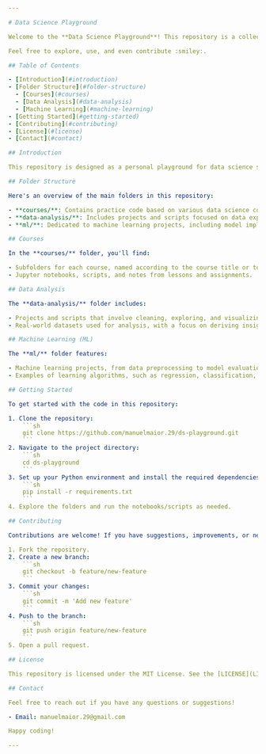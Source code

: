```yaml
---

# Data Science Playground

Welcome to the **Data Science Playground**! This repository is a collection of my practice code and projects related to data science, covering machine learning, and data analysis. It's an evolving space where I experiment with various algorithms, explore new techniques, and sharpen my skills. 

Feel free to explore, use, and even contribute :smiley:.

## Table of Contents

- [Introduction](#introduction)
- [Folder Structure](#folder-structure)
  - [Courses](#courses)
  - [Data Analysis](#data-analysis)
  - [Machine Learning](#machine-learning)
- [Getting Started](#getting-started)
- [Contributing](#contributing)
- [License](#license)
- [Contact](#contact)

## Introduction

This repository is designed as a personal playground for data science skill sharpening. It includes code from online courses, data analysis projects, and machine learning experiments.

## Folder Structure

Here's an overview of the main folders in this repository:

- **courses/**: Contains practice code based on various data science courses I've taken.
- **data-analysis/**: Includes projects and scripts focused on data exploration, visualization, and analysis.
- **ml/**: Dedicated to machine learning projects, including model implementation, training, evaluation, and deployment.

## Courses

In the **courses/** folder, you'll find:

- Subfolders for each course, named according to the course title or topic.
- Jupyter notebooks, scripts, and notes from lessons and assignments.

## Data Analysis

The **data-analysis/** folder includes:

- Projects and scripts that involve cleaning, exploring, and visualizing data.
- Real-world datasets used for analysis, with a focus on deriving insights and creating visual stories.

## Machine Learning (ML)

The **ml/** folder features:

- Machine learning projects, from data preprocessing to model evaluation.
- Examples of learning algorithms, such as regression, classification, clustering, etc.

## Getting Started

To get started with the code in this repository:

1. Clone the repository:
    ```sh
    git clone https://github.com/manuelmaior.29/ds-playground.git
    ```
2. Navigate to the project directory:
    ```sh
    cd ds-playground
    ```
3. Set up your Python environment and install the required dependencies (_to be defined_):
    ```sh
    pip install -r requirements.txt
    ```
4. Explore the folders and run the notebooks/scripts as needed.

## Contributing

Contributions are welcome! If you have suggestions, improvements, or new projects to add, please follow these steps:

1. Fork the repository.
2. Create a new branch:
    ```sh
    git checkout -b feature/new-feature
    ```
3. Commit your changes:
    ```sh
    git commit -m 'Add new feature'
    ```
4. Push to the branch:
    ```sh
    git push origin feature/new-feature
    ```
5. Open a pull request.

## License

This repository is licensed under the MIT License. See the [LICENSE](LICENSE) file for more details.

## Contact

Feel free to reach out if you have any questions or suggestions!

- Email: manuelmaior.29@gmail.com

Happy coding!

---
```

